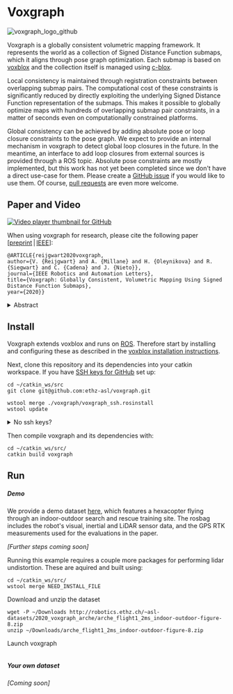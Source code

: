 # Voxgraph
![voxgraph_logo_github](https://user-images.githubusercontent.com/6238939/79927519-434b4080-8440-11ea-9187-92e28466035b.png)

Voxgraph is a globally consistent volumetric mapping framework. It represents the world as a collection of Signed Distance Function submaps, which it aligns through pose graph optimization. Each submap is based on [voxblox](https://github.com/ethz-asl/voxblox) and the collection itself is managed using [c-blox](https://github.com/ethz-asl/cblox).

Local consistency is maintained through registration constraints between overlapping submap pairs. The computational cost of these constraints is significantly reduced by directly exploiting the underlying Signed Distance Function representation of the submaps. This makes it possible to globally optimize maps with hundreds of overlapping submap pair constraints, in a matter of seconds even on computationally constrained platforms.

Global consistency can be achieved by adding absolute pose or loop closure constraints to the pose graph. We expect to provide an internal mechanism in voxgraph to detect global loop closures in the future. In the meantime, an interface to add loop closures from external sources is provided through a ROS topic. Absolute pose constraints are mostly implemented, but this work has not yet been completed since we don't have a direct use-case for them. Please create a [GitHub issue](https://github.com/ethz-asl/voxgraph/issues) if you would like to use them. Of course, [pull requests](https://github.com/ethz-asl/voxgraph/pulls) are even more welcome.

## Paper and Video
[![Video player thumbnail for GitHub](https://user-images.githubusercontent.com/6238939/80018022-b94db700-84d5-11ea-9118-9540f7cdd67b.JPG)](https://youtu.be/K2HPAMqvh3E)

When using voxgraph for research, please cite the following paper [[preprint](https://www.research-collection.ethz.ch/bitstream/handle/20.500.11850/385682/Voxgraph-ETHpreprintversion.pdf?sequence=1&isAllowed=y) | [IEEE](https://ieeexplore.ieee.org/document/8903279)]:

```
@ARTICLE{reijgwart2020voxgraph,
author={V. {Reijgwart} and A. {Millane} and H. {Oleynikova} and R. {Siegwart} and C. {Cadena} and J. {Nieto}},
journal={IEEE Robotics and Automation Letters},
title={Voxgraph: Globally Consistent, Volumetric Mapping Using Signed Distance Function Submaps},
year={2020}}
```

<details>
<summary>Abstract</summary>
<br>
Globally consistent dense maps are a key requirement for long-term robot navigation in complex environments. While previous works have addressed the challenges of dense mapping and global consistency, most require more computational resources than may be available on-board small robots. We propose a framework that creates globally consistent volumetric maps on a CPU and is lightweight enough to run on computationally constrained platforms. Our approach represents the environment as a collection of overlapping signed distance function (SDF) submaps and maintains global consistency by computing an optimal alignment of the submap collection. By exploiting the underlying SDF representation, we generate correspondence-free constraints between submap pairs that are computationally efficient enough to optimize the global problem each time a new submap is added. We deploy the proposed system on a hexacopter micro aerial vehicle (MAV) with an Intel i7-8650 U CPU in two realistic scenarios: mapping a large-scale area using a 3D LiDAR and mapping an industrial space using an RGB-D camera. In the large-scale outdoor experiments, the system optimizes a 120 × 80 m map in less than 4 s and produces absolute trajectory RMSEs of less than 1 m over 400 m trajectories. Our complete system, called voxgraph, is available as open-source.
</details>

## Install
Voxgraph extends voxblox and runs on [ROS](https://www.ros.org/). Therefore start by installing and configuring these as described in the [voxblox installation instructions](https://voxblox.readthedocs.io/en/latest/pages/Installation.html).

Next, clone this repository and its dependencies into your catkin workspace. 
If you have [SSH keys for GitHub](https://help.github.com/en/github/authenticating-to-github/connecting-to-github-with-ssh) set up:
```shell script
cd ~/catkin_ws/src
git clone git@github.com:ethz-asl/voxgraph.git

wstool merge ./voxgraph/voxgraph_ssh.rosinstall
wstool update
```
<details>
<summary>No ssh keys?</summary>
<br>

```shell script
cd ~/catkin_ws/src/
git clone https://github.com/ethz-asl/voxgraph.git

wstool merge ./voxgraph/voxgraph_https.rosinstall
wstool update
```
</details>

Then compile voxgraph and its dependencies with:
```shell script
cd ~/catkin_ws/src/
catkin build voxgraph
```
    
## Run
##### Demo
We provide a demo dataset [here](http://robotics.ethz.ch/~asl-datasets/2020_voxgraph_arche/arche_flight1_2ms_indoor-outdoor-figure-8.zip), which features a hexacopter flying through an indoor-outdoor search and rescue training site. The rosbag includes the robot's visual, inertial and LiDAR sensor data, and the GPS RTK measurements used for the evaluations in the paper.

_[Further steps coming soon]_

Running this example requires a couple more packages for performing lidar undistortion. These are aquired and built using:
```shell script
cd ~/catkin_ws/src/
wstool merge NEED_INSTALL_FILE
```


Download and unzip the dataset
```shell script
wget -P ~/Downloads http://robotics.ethz.ch/~asl-datasets/2020_voxgraph_arche/arche_flight1_2ms_indoor-outdoor-figure-8.zip
unzip ~/Downloads/arche_flight1_2ms_indoor-outdoor-figure-8.zip
```
Launch voxgraph
```shell script

```

##### Your own dataset
_[Coming soon]_
